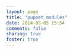 ```yaml
---
layout: page
title: "puppet_modules"
date: 2014-08-05 15:54
comments: false
sharing: true
footer: true
---
```

